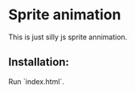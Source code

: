 <h1>Sprite animation</h1>
This is just silly js sprite annimation.

<h2>Installation:</h2>
Run `index.html`.
